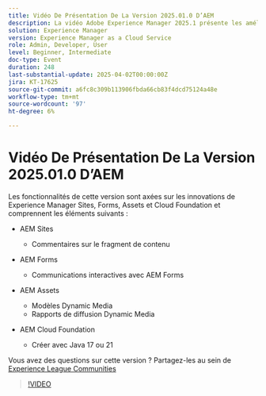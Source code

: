 ```yaml
---
title: Vidéo De Présentation De La Version 2025.01.0 D’AEM
description: La vidéo Adobe Experience Manager 2025.1 présente les améliorations apportées aux fragments de contenu, aux formulaires et aux ressources, y compris dynamic media, aux outils de collaboration et à la prise en charge de Java 21.
solution: Experience Manager
version: Experience Manager as a Cloud Service
role: Admin, Developer, User
level: Beginner, Intermediate
doc-type: Event
duration: 248
last-substantial-update: 2025-04-02T00:00:00Z
jira: KT-17625
source-git-commit: a6fc8c309b113906fbda66cb83f4dcd75124a48e
workflow-type: tm+mt
source-wordcount: '97'
ht-degree: 6%

---
```



# Vidéo De Présentation De La Version 2025.01.0 D’AEM

Les fonctionnalités de cette version sont axées sur les innovations de Experience Manager Sites, Forms, Assets et Cloud Foundation et comprennent les éléments suivants :

* AEM Sites
   * Commentaires sur le fragment de contenu

* AEM Forms
   * Communications interactives avec AEM Forms

* AEM Assets
   * Modèles Dynamic Media
   * Rapports de diffusion Dynamic Media

* AEM Cloud Foundation
   * Créer avec Java 17 ou 21

Vous avez des questions sur cette version ?  Partagez-les au sein de [Experience League Communities](https://adobe.ly/4l2AibQ)

>[!VIDEO](https://video.tv.adobe.com/v/3456076/?learn=on&enablevpops&captions=fre_fr)
